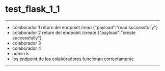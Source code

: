 # test_flask_1_1
---

- colaborador 1 return del endpoint /read {"payload":"read successfully"}
- colaborador 2 return del endpoint /create {"payload":"create successfully"}
- colaborador 3 
- colaborador 4 
- admin 5        
- los endpoint de los colaboradores funcionan correctamente
---
